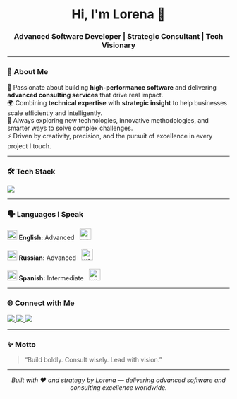 <h1 align="center">Hi, I'm Lorena 👋</h1>
<h3 align="center">Advanced Software Developer | Strategic Consultant | Tech Visionary</h3>

---

### 🧠 About Me  
🚀 Passionate about building **high-performance software** and delivering **advanced consulting services** that drive real impact.  
🌍 Combining **technical expertise** with **strategic insight** to help businesses scale efficiently and intelligently.  
💬 Always exploring new technologies, innovative methodologies, and smarter ways to solve complex challenges.  
⚡ Driven by creativity, precision, and the pursuit of excellence in every project I touch.  

---

### 🛠️ Tech Stack  
<p align="left">
  <img src="https://skillicons.dev/icons?i=python,js,ts,react,nodejs,html,css,git,github,vscode,figma,aws,docker" />
</p>

---

### 🗣️ Languages I Speak
<p align="left">
  <img src="https://flagcdn.com/w20/gb.png" width="22" alt="UK flag"/> <strong>English:</strong> Advanced
  <img src="https://media.tenor.com/fxgVfJ7SlDUAAAAj/flag-waving.gif" width="26" alt="waving gif" style="margin-left:8px"/>
  <br><br>
  <img src="https://flagcdn.com/w20/ru.png" width="22" alt="Russia flag"/> <strong>Russian:</strong> Advanced
  <img src="https://media.tenor.com/fxgVfJ7SlDUAAAAj/flag-waving.gif" width="26" alt="waving gif" style="margin-left:8px"/>
  <br><br>
  <img src="https://flagcdn.com/w20/es.png" width="22" alt="Spain flag"/> <strong>Spanish:</strong> Intermediate
  <img src="https://media.tenor.com/fxgVfJ7SlDUAAAAj/flag-waving.gif" width="26" alt="waving gif" style="margin-left:8px"/>
</p>

---

### 🌐 Connect with Me  
<p align="left">
  <a href="https://linkedin.com/in/lorenagabrielly" target="_blank">
    <img src="https://img.shields.io/badge/-LinkedIn-0077B5?style=for-the-badge&logo=linkedin&logoColor=white" />
  </a>
  <a href="mailto:lorenagabrielly@gmail.com">
    <img src="https://img.shields.io/badge/-Email-D14836?style=for-the-badge&logo=gmail&logoColor=white" />
  </a>
  <a href="https://lorenagabrielly.dev">
    <img src="https://img.shields.io/badge/-Portfolio-000000?style=for-the-badge&logo=firefox&logoColor=white" />
  </a>
</p>

---

### ✨ Motto  
> “Build boldly. Consult wisely. Lead with vision.”

---

<p align="center">
  <i>Built with ❤️ and strategy by Lorena — delivering advanced software and consulting excellence worldwide.</i>
</p>

